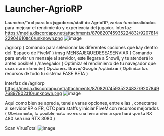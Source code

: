 # Launcher-AgrioRP
Launcher/Tool para los jugadores/staff de AgrioRP, varias funcionalidades para mejorar el rendimiento y experiencia del jugador.
Interfaz:
https://media.discordapp.net/attachments/870820745935224832/920781422904610846/unknown.png
![image](https://user-images.githubusercontent.com/37954635/146265851-dcc284a7-11fa-4fd6-9f02-d1a65f9ac60a.png)

/agriorp ( Comando para selecionar las diferentes opciones que hay dentro del 'Espacio de FiveM' )
/msg MENSAJEQUEDESEASENVIAR ( Comando para enviar un mensaje al servidor, este llegara a Snowii, y te atenderá lo antes posible! )
/navegador ( Optimiza el rendimiento de tu navegador que usas normalmente ) Opciones: Brave/ Google
/optimizar ( Optimiza los recursos de todo tu sistema FASE BETA ) 

Interfaz de /agriorp
https://media.discordapp.net/attachments/870820745935224832/920784976897802310/unknown.png
![image](https://user-images.githubusercontent.com/37954635/146265822-c7ab9f6c-5ee0-4213-b570-388e374aac5a.png)

Aqui como bien se aprecia, teneis varias opciones, entre ellas , conectarse al servidor RP o FR, OTC para staffs y iniciar FiveM con recursos mejorados ( Obviamente, lo posible, esto no es una herramienta que hará que tu RX 480 sea una RTX 3080 )

Scan VirusTotal
![image](https://user-images.githubusercontent.com/37954635/146267783-d663db21-0643-4e78-911b-51658fe43187.png)
